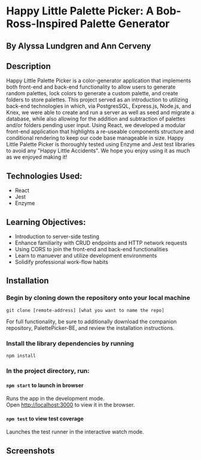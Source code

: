 # Happy Little Palette Picker: A Bob-Ross-Inspired Palette Generator

## By Alyssa Lundgren and Ann Cerveny

## Description

Happy Little Palette Picker is a color-generator application that implements both front-end and back-end functionality to allow users to generate random palettes, lock colors to generate a custom palette, and create folders to store palettes.  This project served as an introduction to utilizing back-end technologies in which, via PostgresSQL, Express.js, Node.js, and Knex, we were able to create and run a server as well as seed and migrate a database, while also allowing for the addition and subtraction of palettes and/or folders pending user input. Using React, we developed a modular front-end application that highlights a re-useable components structure and conditional rendering to keep our code base manageable in size. Happy Little Palette Picker is thoroughly tested using Enzyme and Jest test libraries to avoid any "Happy Little Accidents". We hope you enjoy using it as much as we enjoyed making it!

## Technologies Used:
* React
* Jest 
* Enzyme

## Learning Objectives:
* Introduction to server-side testing
* Enhance familiarity with CRUD endpoints and HTTP network requests
* Using CORS to join the front-end and back-end functionalities
* Learn to manuever and utilize development environments
* Solidify professional work-flow habits

## Installation

### Begin by cloning down the repository onto your local machine

`git clone [remote-address] [what you want to name the repo]`

For full functionality, be sure to additionally download the companion repository, PalettePicker-BE, and review the installation instructions.

### Install the library dependencies by running

`npm install`

### In the project directory, run:

#### `npm start` to launch in browser

Runs the app in the development mode.<br />
Open [http://localhost:3000](http://localhost:3000) to view it in the browser.

#### `npm test` to view test coverage

Launches the test runner in the interactive watch mode.

## Screenshots


